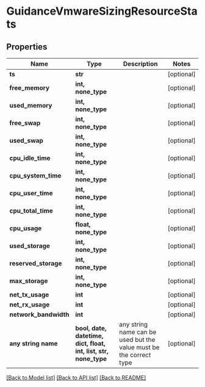 # GuidanceVmwareSizingResourceStats


## Properties
Name | Type | Description | Notes
------------ | ------------- | ------------- | -------------
**ts** | **str** |  | [optional] 
**free_memory** | **int, none_type** |  | [optional] 
**used_memory** | **int, none_type** |  | [optional] 
**free_swap** | **int, none_type** |  | [optional] 
**used_swap** | **int, none_type** |  | [optional] 
**cpu_idle_time** | **int, none_type** |  | [optional] 
**cpu_system_time** | **int, none_type** |  | [optional] 
**cpu_user_time** | **int, none_type** |  | [optional] 
**cpu_total_time** | **int, none_type** |  | [optional] 
**cpu_usage** | **float, none_type** |  | [optional] 
**used_storage** | **int, none_type** |  | [optional] 
**reserved_storage** | **int, none_type** |  | [optional] 
**max_storage** | **int, none_type** |  | [optional] 
**net_tx_usage** | **int** |  | [optional] 
**net_rx_usage** | **int** |  | [optional] 
**network_bandwidth** | **int** |  | [optional] 
**any string name** | **bool, date, datetime, dict, float, int, list, str, none_type** | any string name can be used but the value must be the correct type | [optional]

[[Back to Model list]](../README.md#documentation-for-models) [[Back to API list]](../README.md#documentation-for-api-endpoints) [[Back to README]](../README.md)



